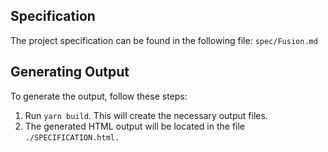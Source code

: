 ## Specification

The project specification can be found in the following file: `spec/Fusion.md`

## Generating Output

To generate the output, follow these steps:

1. Run `yarn build`. This will create the necessary output files.
1. The generated HTML output will be located in the file `./SPECIFICATION.html.`
